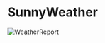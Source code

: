 # SunnyWeather
![WeatherReport](https://github.com/user-attachments/assets/e45a018f-76fc-442f-b363-e20249d60683)
